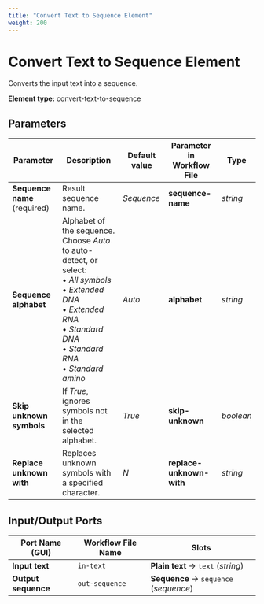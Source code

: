 ```yaml
---
title: "Convert Text to Sequence Element"
weight: 200
---
```


# Convert Text to Sequence Element

Converts the input text into a sequence.

**Element type:** convert-text-to-sequence

## Parameters

| Parameter                    | Description                                                                                                                                                                                 | Default value | Parameter in Workflow File | Type      |
|------------------------------|---------------------------------------------------------------------------------------------------------------------------------------------------------------------------------------------|---------------|----------------------------|-----------|
| **Sequence name** (required) | Result sequence name.                                                                                                                                                                       | _Sequence_    | **sequence-name**          | _string_  |
| **Sequence alphabet**        | Alphabet of the sequence. Choose _Auto_ to auto-detect, or select:<br>• _All symbols_<br>• _Extended DNA_<br>• _Extended RNA_<br>• _Standard DNA_<br>• _Standard RNA_<br>• _Standard amino_ | _Auto_        | **alphabet**               | _string_  |
| **Skip unknown symbols**     | If _True_, ignores symbols not in the selected alphabet.                                                                                                                                    | _True_        | **skip-unknown**           | _boolean_ |
| **Replace unknown with**     | Replaces unknown symbols with a specified character.                                                                                                                                        | _N_           | **replace-unknown-with**   | _string_  |

## Input/Output Ports

| Port Name (GUI)     | Workflow File Name | Slots                                  |
|---------------------|--------------------|----------------------------------------|
| **Input text**      | `in-text`          | **Plain text** → `text` (_string_)     |
| **Output sequence** | `out-sequence`     | **Sequence** → `sequence` (_sequence_) |